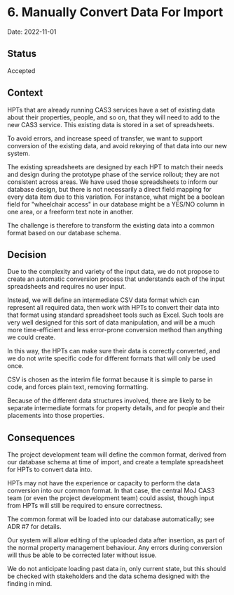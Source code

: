 # 6. Manually Convert Data For Import

Date: 2022-11-01

## Status

Accepted

## Context

HPTs that are already running CAS3 services have a set of existing data about their properties, people,
and so on, that they will need to add to the new CAS3 service. This existing data is stored in a set
of spreadsheets.

To avoid errors, and increase speed of transfer, we want to support conversion of the existing data,
and avoid rekeying of that data into our new system.

The existing spreadsheets are designed by each HPT to match their needs and design during the prototype
phase of the service rollout; they are not consistent across areas. We have used those spreadsheets to
inform our database design, but there is not necessarily a direct field mapping for every data item due
to this variation. For instance, what might be a boolean field for "wheelchair access" in our database might
be a YES/NO column in one area, or a freeform text note in another.

The challenge is therefore to transform the existing data into a common format based on our database schema.

## Decision

Due to the complexity and variety of the input data, we do not propose to create an automatic conversion process
that understands each of the input spreadsheets and requires no user input.

Instead, we will define an intermediate CSV data format which can represent all required data, then work with
HPTs to convert their data into that format using standard spreadsheet tools such as Excel. Such tools are very
well designed for this sort of data manipulation, and will be a much more time-efficient and less error-prone
conversion method than anything we could create.

In this way, the HPTs can make sure their data is correctly converted, and we do not write specific code for
different formats that will only be used once.

CSV is chosen as the interim file format because it is simple to parse in code, and forces plain text, removing
formatting.

Because of the different data structures involved, there are likely to be separate intermediate formats for
property details, and for people and their placements into those properties.

## Consequences

The project development team will define the common format, derived from our database schema at time of
import, and create a template spreadsheet for HPTs to convert data into.

HPTs may not have the experience or capacity to perform the data conversion into our common format. In that
case, the central MoJ CAS3 team (or even the project development team) could assist, though input from HPTs
will still be required to ensure correctness.

The common format will be loaded into our database automatically; see ADR #7 for details.

Our system will allow editing of the uploaded data after insertion, as part of the normal property management
behaviour. Any errors during conversion will thus be able to be corrected later without issue.

We do not anticipate loading past data in, only current state, but this should be checked with stakeholders
and the data schema designed with the finding in mind.
